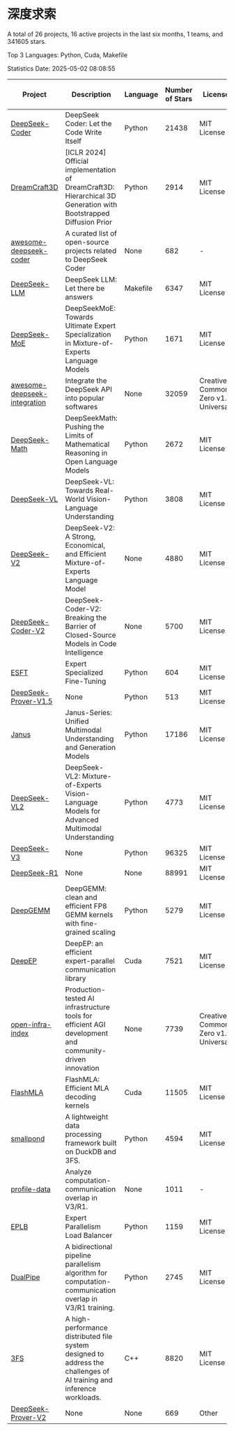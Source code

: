 # 深度求索

A total of 26 projects, 16 active projects in the last six months, 1 teams, and 341605 stars.

Top 3 Languages: Python, Cuda, Makefile

Statistics Date: 2025-05-02 08:08:55

| Project | Description | Language | Number of Stars | License | Creation Date | Last Updated Date | Last Pushed Date |
| --- | --- | --- | --- | --- | --- | --- | --- |
| [DeepSeek-Coder](https://github.com/deepseek-ai/DeepSeek-Coder) | DeepSeek Coder: Let the Code Write Itself | Python | 21438 | MIT License | 2023-10-20 | 2025-05-02 | 2024-05-21 |
| [DreamCraft3D](https://github.com/deepseek-ai/DreamCraft3D) | [ICLR 2024] Official implementation of DreamCraft3D: Hierarchical 3D Generation with Bootstrapped Diffusion Prior | Python | 2914 | MIT License | 2023-10-23 | 2025-05-01 | 2025-04-22 |
| [awesome-deepseek-coder](https://github.com/deepseek-ai/awesome-deepseek-coder) | A curated list of open-source projects related to DeepSeek Coder | None | 682 | - | 2023-11-06 | 2025-04-30 | 2024-04-03 |
| [DeepSeek-LLM](https://github.com/deepseek-ai/DeepSeek-LLM) | DeepSeek LLM: Let there be answers | Makefile | 6347 | MIT License | 2023-11-29 | 2025-05-02 | 2024-02-04 |
| [DeepSeek-MoE](https://github.com/deepseek-ai/DeepSeek-MoE) | DeepSeekMoE: Towards Ultimate Expert Specialization in Mixture-of-Experts Language Models | Python | 1671 | MIT License | 2024-01-02 | 2025-05-02 | 2024-01-16 |
| [awesome-deepseek-integration](https://github.com/deepseek-ai/awesome-deepseek-integration) | Integrate the DeepSeek API into popular softwares | None | 32059 | Creative Commons Zero v1.0 Universal | 2024-01-11 | 2025-05-02 | 2025-04-28 |
| [DeepSeek-Math](https://github.com/deepseek-ai/DeepSeek-Math) | DeepSeekMath: Pushing the Limits of Mathematical Reasoning in Open Language Models | Python | 2672 | MIT License | 2024-02-05 | 2025-05-02 | 2024-04-15 |
| [DeepSeek-VL](https://github.com/deepseek-ai/DeepSeek-VL) | DeepSeek-VL: Towards Real-World Vision-Language Understanding | Python | 3808 | MIT License | 2024-03-07 | 2025-05-01 | 2024-04-24 |
| [DeepSeek-V2](https://github.com/deepseek-ai/DeepSeek-V2) | DeepSeek-V2: A Strong, Economical, and Efficient Mixture-of-Experts Language Model | None | 4880 | MIT License | 2024-04-22 | 2025-05-02 | 2024-09-25 |
| [DeepSeek-Coder-V2](https://github.com/deepseek-ai/DeepSeek-Coder-V2) | DeepSeek-Coder-V2: Breaking the Barrier of Closed-Source Models in Code Intelligence | None | 5700 | MIT License | 2024-06-14 | 2025-05-02 | 2024-09-24 |
| [ESFT](https://github.com/deepseek-ai/ESFT) | Expert Specialized Fine-Tuning | Python | 604 | MIT License | 2024-07-04 | 2025-05-01 | 2024-09-22 |
| [DeepSeek-Prover-V1.5](https://github.com/deepseek-ai/DeepSeek-Prover-V1.5) | None | Python | 513 | MIT License | 2024-08-15 | 2025-05-02 | 2024-08-16 |
| [Janus](https://github.com/deepseek-ai/Janus) | Janus-Series: Unified Multimodal Understanding and Generation Models | Python | 17186 | MIT License | 2024-10-18 | 2025-05-02 | 2025-02-01 |
| [DeepSeek-VL2](https://github.com/deepseek-ai/DeepSeek-VL2) | DeepSeek-VL2: Mixture-of-Experts Vision-Language Models for Advanced Multimodal Understanding | Python | 4773 | MIT License | 2024-12-13 | 2025-05-02 | 2025-02-26 |
| [DeepSeek-V3](https://github.com/deepseek-ai/DeepSeek-V3) | None | Python | 96325 | MIT License | 2024-12-26 | 2025-05-02 | 2025-04-09 |
| [DeepSeek-R1](https://github.com/deepseek-ai/DeepSeek-R1) | None | None | 88991 | MIT License | 2025-01-20 | 2025-05-02 | 2025-04-09 |
| [DeepGEMM](https://github.com/deepseek-ai/DeepGEMM) | DeepGEMM: clean and efficient FP8 GEMM kernels with fine-grained scaling | Python | 5279 | MIT License | 2025-02-13 | 2025-05-02 | 2025-04-28 |
| [DeepEP](https://github.com/deepseek-ai/DeepEP) | DeepEP: an efficient expert-parallel communication library | Cuda | 7521 | MIT License | 2025-02-17 | 2025-05-01 | 2025-04-29 |
| [open-infra-index](https://github.com/deepseek-ai/open-infra-index) | Production-tested AI infrastructure tools for efficient AGI development and community-driven innovation | None | 7739 | Creative Commons Zero v1.0 Universal | 2025-02-21 | 2025-05-02 | 2025-04-14 |
| [FlashMLA](https://github.com/deepseek-ai/FlashMLA) | FlashMLA: Efficient MLA decoding kernels | Cuda | 11505 | MIT License | 2025-02-21 | 2025-05-01 | 2025-04-29 |
| [smallpond](https://github.com/deepseek-ai/smallpond) | A lightweight data processing framework built on DuckDB and 3FS. | Python | 4594 | MIT License | 2025-02-24 | 2025-05-01 | 2025-03-05 |
| [profile-data](https://github.com/deepseek-ai/profile-data) | Analyze computation-communication overlap in V3/R1. | None | 1011 | - | 2025-02-26 | 2025-04-30 | 2025-03-21 |
| [EPLB](https://github.com/deepseek-ai/EPLB) | Expert Parallelism Load Balancer | Python | 1159 | MIT License | 2025-02-26 | 2025-04-30 | 2025-03-24 |
| [DualPipe](https://github.com/deepseek-ai/DualPipe) | A bidirectional pipeline parallelism algorithm for computation-communication overlap in V3/R1 training. | Python | 2745 | MIT License | 2025-02-26 | 2025-04-30 | 2025-03-10 |
| [3FS](https://github.com/deepseek-ai/3FS) |  A high-performance distributed file system designed to address the challenges of AI training and inference workloads.  | C++ | 8820 | MIT License | 2025-02-27 | 2025-05-02 | 2025-04-24 |
| [DeepSeek-Prover-V2](https://github.com/deepseek-ai/DeepSeek-Prover-V2) | None | None | 669 | Other | 2025-04-30 | 2025-05-02 | 2025-04-30 |
